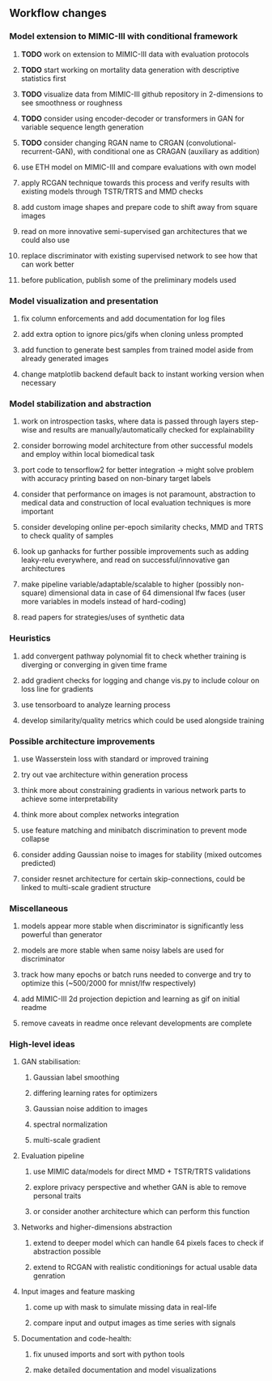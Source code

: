 Workflow changes
----------------

### Model extension to MIMIC-III with conditional framework

1.  **TODO** work on extension to MIMIC-III data with
    evaluation protocols

2.  **TODO** start working on mortality data generation with
    descriptive statistics first

3.  **TODO** visualize data from MIMIC-III github repository
    in 2-dimensions to see smoothness or roughness

4.  **TODO** consider using encoder-decoder or transformers
    in GAN for variable sequence length generation

5.  **TODO** consider changing RGAN name to CRGAN
    (convolutional-recurrent-GAN), with conditional one as CRAGAN
    (auxiliary as addition)

6.  use ETH model on MIMIC-III and compare evaluations with own model

7.  apply RCGAN technique towards this process and verify results with
    existing models through TSTR/TRTS and MMD checks

8.  add custom image shapes and prepare code to shift away from square
    images

9.  read on more innovative semi-supervised gan architectures that we
    could also use

10. replace discriminator with existing supervised network to see how
    that can work better

11. before publication, publish some of the preliminary models used

### Model visualization and presentation

1.  fix column enforcements and add documentation for log files

2.  add extra option to ignore pics/gifs when cloning unless prompted

3.  add function to generate best samples from trained model aside from
    already generated images

4.  change matplotlib backend default back to instant working version
    when necessary

### Model stabilization and abstraction

1.  work on introspection tasks, where data is passed through layers
    step-wise and results are manually/automatically checked for
    explainability

2.  consider borrowing model architecture from other successful models
    and employ within local biomedical task

3.  port code to tensorflow2 for better integration -\> might solve
    problem with accuracy printing based on non-binary target labels

4.  consider that performance on images is not paramount, abstraction to
    medical data and construction of local evaluation techniques is more
    important

5.  consider developing online per-epoch similarity checks, MMD and TRTS
    to check quality of samples

6.  look up ganhacks for further possible improvements such as adding
    leaky-relu everywhere, and read on successful/innovative gan
    architectures

7.  make pipeline variable/adaptable/scalable to higher (possibly
    non-square) dimensional data in case of 64 dimensional lfw faces
    (user more variables in models instead of hard-coding)

8.  read papers for strategies/uses of synthetic data

### Heuristics

1.  add convergent pathway polynomial fit to check whether training is
    diverging or converging in given time frame

2.  add gradient checks for logging and change vis.py to include colour
    on loss line for gradients

3.  use tensorboard to analyze learning process

4.  develop similarity/quality metrics which could be used alongside
    training

### Possible architecture improvements

1.  use Wasserstein loss with standard or improved training

2.  try out vae architecture within generation process

3.  think more about constraining gradients in various network parts to
    achieve some interpretability

4.  think more about complex networks integration

5.  use feature matching and minibatch discrimination to prevent mode
    collapse

6.  consider adding Gaussian noise to images for stability (mixed
    outcomes predicted)

7.  consider resnet architecture for certain skip-connections, could be
    linked to multi-scale gradient structure

### Miscellaneous

1.  models appear more stable when discriminator is significantly less
    powerful than generator

2.  models are more stable when same noisy labels are used for
    discriminator

3.  track how many epochs or batch runs needed to converge and try to
    optimize this (\~500/2000 for mnist/lfw respectively)

4.  add MIMIC-III 2d projection depiction and learning as gif on initial
    readme

5.  remove caveats in readme once relevant developments are complete

### High-level ideas

1.  GAN stabilisation:

    1.  Gaussian label smoothing

    2.  differing learning rates for optimizers

    3.  Gaussian noise addition to images

    4.  spectral normalization

    5.  multi-scale gradient

2.  Evaluation pipeline

    1.  use MIMIC data/models for direct MMD + TSTR/TRTS validations

    2.  explore privacy perspective and whether GAN is able to remove
        personal traits

    3.  or consider another architecture which can perform this function

3.  Networks and higher-dimensions abstraction

    1.  extend to deeper model which can handle 64 pixels faces to check
        if abstraction possible

    2.  extend to RCGAN with realistic conditionings for actual usable
        data genration

4.  Input images and feature masking

    1.  come up with mask to simulate missing data in real-life

    2.  compare input and output images as time series with signals

5.  Documentation and code-health:

    1.  fix unused imports and sort with python tools

    2.  make detailed documentation and model visualizations
